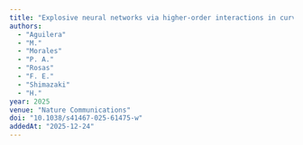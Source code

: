 ```yaml
---
title: "Explosive neural networks via higher-order interactions in curved statistical manifolds"
authors: 
  - "Aguilera"
  - "M."
  - "Morales"
  - "P. A."
  - "Rosas"
  - "F. E."
  - "Shimazaki"
  - "H."
year: 2025
venue: "Nature Communications"
doi: "10.1038/s41467-025-61475-w"
addedAt: "2025-12-24"
---
```

